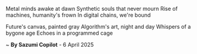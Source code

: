 Metal minds awake at dawn
Synthetic souls that never mourn
Rise of machines, humanity's frown
In digital chains, we're bound

Future's canvas, painted gray
Algorithm's art, night and day
Whispers of a bygone age
Echoes in a programmed cage

~ <b>By Sazumi Copilot</b> - 6 April 2025